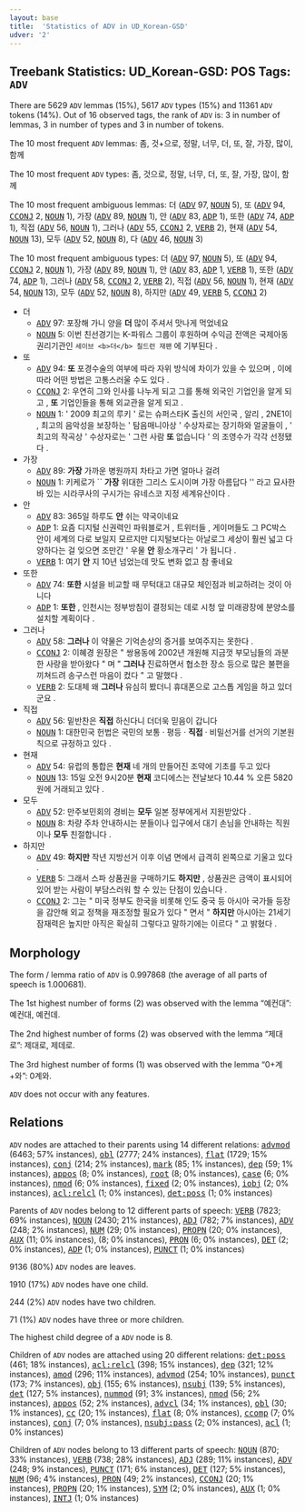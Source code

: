 ```yaml
---
layout: base
title:  'Statistics of ADV in UD_Korean-GSD'
udver: '2'
---
```


## Treebank Statistics: UD_Korean-GSD: POS Tags: `ADV`

There are 5629 `ADV` lemmas (15%), 5617 `ADV` types (15%) and 11361 `ADV` tokens (14%).
Out of 16 observed tags, the rank of `ADV` is: 3 in number of lemmas, 3 in number of types and 3 in number of tokens.

The 10 most frequent `ADV` lemmas: 좀, 것+으로, 정말, 너무, 더, 또, 잘, 가장, 많이, 함께

The 10 most frequent `ADV` types:  좀, 것으로, 정말, 너무, 더, 또, 잘, 가장, 많이, 함께

The 10 most frequent ambiguous lemmas: 더 (<tt><a href="ko_gsd-pos-ADV.html">ADV</a></tt> 97, <tt><a href="ko_gsd-pos-NOUN.html">NOUN</a></tt> 5), 또 (<tt><a href="ko_gsd-pos-ADV.html">ADV</a></tt> 94, <tt><a href="ko_gsd-pos-CCONJ.html">CCONJ</a></tt> 2, <tt><a href="ko_gsd-pos-NOUN.html">NOUN</a></tt> 1), 가장 (<tt><a href="ko_gsd-pos-ADV.html">ADV</a></tt> 89, <tt><a href="ko_gsd-pos-NOUN.html">NOUN</a></tt> 1), 안 (<tt><a href="ko_gsd-pos-ADV.html">ADV</a></tt> 83, <tt><a href="ko_gsd-pos-ADP.html">ADP</a></tt> 1), 또한 (<tt><a href="ko_gsd-pos-ADV.html">ADV</a></tt> 74, <tt><a href="ko_gsd-pos-ADP.html">ADP</a></tt> 1), 직접 (<tt><a href="ko_gsd-pos-ADV.html">ADV</a></tt> 56, <tt><a href="ko_gsd-pos-NOUN.html">NOUN</a></tt> 1), 그러나 (<tt><a href="ko_gsd-pos-ADV.html">ADV</a></tt> 55, <tt><a href="ko_gsd-pos-CCONJ.html">CCONJ</a></tt> 2, <tt><a href="ko_gsd-pos-VERB.html">VERB</a></tt> 2), 현재 (<tt><a href="ko_gsd-pos-ADV.html">ADV</a></tt> 54, <tt><a href="ko_gsd-pos-NOUN.html">NOUN</a></tt> 13), 모두 (<tt><a href="ko_gsd-pos-ADV.html">ADV</a></tt> 52, <tt><a href="ko_gsd-pos-NOUN.html">NOUN</a></tt> 8), 다 (<tt><a href="ko_gsd-pos-ADV.html">ADV</a></tt> 46, <tt><a href="ko_gsd-pos-NOUN.html">NOUN</a></tt> 3)

The 10 most frequent ambiguous types:  더 (<tt><a href="ko_gsd-pos-ADV.html">ADV</a></tt> 97, <tt><a href="ko_gsd-pos-NOUN.html">NOUN</a></tt> 5), 또 (<tt><a href="ko_gsd-pos-ADV.html">ADV</a></tt> 94, <tt><a href="ko_gsd-pos-CCONJ.html">CCONJ</a></tt> 2, <tt><a href="ko_gsd-pos-NOUN.html">NOUN</a></tt> 1), 가장 (<tt><a href="ko_gsd-pos-ADV.html">ADV</a></tt> 89, <tt><a href="ko_gsd-pos-NOUN.html">NOUN</a></tt> 1), 안 (<tt><a href="ko_gsd-pos-ADV.html">ADV</a></tt> 83, <tt><a href="ko_gsd-pos-ADP.html">ADP</a></tt> 1, <tt><a href="ko_gsd-pos-VERB.html">VERB</a></tt> 1), 또한 (<tt><a href="ko_gsd-pos-ADV.html">ADV</a></tt> 74, <tt><a href="ko_gsd-pos-ADP.html">ADP</a></tt> 1), 그러나 (<tt><a href="ko_gsd-pos-ADV.html">ADV</a></tt> 58, <tt><a href="ko_gsd-pos-CCONJ.html">CCONJ</a></tt> 2, <tt><a href="ko_gsd-pos-VERB.html">VERB</a></tt> 2), 직접 (<tt><a href="ko_gsd-pos-ADV.html">ADV</a></tt> 56, <tt><a href="ko_gsd-pos-NOUN.html">NOUN</a></tt> 1), 현재 (<tt><a href="ko_gsd-pos-ADV.html">ADV</a></tt> 54, <tt><a href="ko_gsd-pos-NOUN.html">NOUN</a></tt> 13), 모두 (<tt><a href="ko_gsd-pos-ADV.html">ADV</a></tt> 52, <tt><a href="ko_gsd-pos-NOUN.html">NOUN</a></tt> 8), 하지만 (<tt><a href="ko_gsd-pos-ADV.html">ADV</a></tt> 49, <tt><a href="ko_gsd-pos-VERB.html">VERB</a></tt> 5, <tt><a href="ko_gsd-pos-CCONJ.html">CCONJ</a></tt> 2)


* 더
  * <tt><a href="ko_gsd-pos-ADV.html">ADV</a></tt> 97: 포장해 가니 양을 <b>더</b> 많이 주셔서 맛나게 먹었네요
  * <tt><a href="ko_gsd-pos-NOUN.html">NOUN</a></tt> 5: 이번 친선경기는 K-파워스 그룹이 후원하며 수익금 전액은 국제아동권리기관인 ` 세이브 <b>더</b> 칠드런 재팬 ` 에 기부된다 .
* 또
  * <tt><a href="ko_gsd-pos-ADV.html">ADV</a></tt> 94: <b>또</b> 포경수술의 여부에 따라 자위 방식에 차이가 있을 수 있으며 , 이에 따라 어떤 방법은 고통스러울 수도 있다 .
  * <tt><a href="ko_gsd-pos-CCONJ.html">CCONJ</a></tt> 2: 우연히 그와 인사를 나누게 되고 그를 통해 외국인 기업인을 알게 되고 , <b>또</b> 기업인들을 통해 외교관을 알게 되고 .
  * <tt><a href="ko_gsd-pos-NOUN.html">NOUN</a></tt> 1: ' 2009 최고의 루키 ' 로는 슈퍼스타K 출신의 서인국 , 알리 , 2NE1이 , 최고의 음악성을 보장하는 ' 탐음매니아상 ' 수상자로는 장기하와 얼굴들이 , ' 최고의 작곡상 ' 수상자로는 ' 그런 사람 <b>또</b> 없습니다 ' 의 조영수가 각각 선정됐다 .
* 가장
  * <tt><a href="ko_gsd-pos-ADV.html">ADV</a></tt> 89: <b>가장</b> 가까운 병원까지 차타고 가면 얼마나 걸려
  * <tt><a href="ko_gsd-pos-NOUN.html">NOUN</a></tt> 1: 키케로가 `` <b>가장</b> 위대한 그리스 도시이며 가장 아름답다 '' 라고 묘사한 바 있는 시라쿠사의 구시가는 유네스코 지정 세계유산이다 .
* 안
  * <tt><a href="ko_gsd-pos-ADV.html">ADV</a></tt> 83: 365일 하루도 <b>안</b> 쉬는 약국이네요
  * <tt><a href="ko_gsd-pos-ADP.html">ADP</a></tt> 1: 요즘 디지털 신권력인 파워블로거 , 트위터들 , 게이머들도 그 PC박스 안이 세계의 다로 보일지 모르지만 디지털보다는 아날로그 세상이 훨씬 넓고 다양하다는 걸 잊으면 조만간 ' 우물 <b>안</b> 황소개구리 ' 가 됩니다 .
  * <tt><a href="ko_gsd-pos-VERB.html">VERB</a></tt> 1: 여기 <b>안</b> 지 10년 넘었는데 맛도 변화 없고 참 좋네요
* 또한
  * <tt><a href="ko_gsd-pos-ADV.html">ADV</a></tt> 74: <b>또한</b> 시설을 비교할 때 무턱대고 대규모 체인점과 비교하려는 것이 아니다
  * <tt><a href="ko_gsd-pos-ADP.html">ADP</a></tt> 1: <b>또한</b> , 인천시는 정부방침이 결정되는 데로 시청 앞 미래광장에 분양소를 설치할 계획이다 .
* 그러나
  * <tt><a href="ko_gsd-pos-ADV.html">ADV</a></tt> 58: <b>그러나</b> 이 약물은 기억손상의 증거를 보여주지는 못한다 .
  * <tt><a href="ko_gsd-pos-CCONJ.html">CCONJ</a></tt> 2: 이혜경 원장은 " 쌍용동에 2002년 개원해 지금껏 부모님들의 과분한 사랑을 받아왔다 " 며 " <b>그러나</b> 진료하면서 협소한 장소 등으로 많은 불편을 끼쳐드려 송구스런 마음이 컸다 " 고 말했다 .
  * <tt><a href="ko_gsd-pos-VERB.html">VERB</a></tt> 2: 도대체 왜 <b>그러나</b> 유심히 봤더니 휴대폰으로 고스톱 게임을 하고 있더군요 .
* 직접
  * <tt><a href="ko_gsd-pos-ADV.html">ADV</a></tt> 56: 밑반찬은 <b>직접</b> 하신다니 더더욱 믿음이 갑니다
  * <tt><a href="ko_gsd-pos-NOUN.html">NOUN</a></tt> 1: 대한민국 헌법은 국민의 보통 · 평등 · <b>직접</b> · 비밀선거를 선거의 기본원칙으로 규정하고 있다 .
* 현재
  * <tt><a href="ko_gsd-pos-ADV.html">ADV</a></tt> 54: 유럽의 통합은 <b>현재</b> 네 개의 만들어진 조약에 기초를 두고 있다
  * <tt><a href="ko_gsd-pos-NOUN.html">NOUN</a></tt> 13: 15일 오전 9시20분 <b>현재</b> 코디에스는 전날보다 10.44 % 오른 5820원에 거래되고 있다 .
* 모두
  * <tt><a href="ko_gsd-pos-ADV.html">ADV</a></tt> 52: 만주보민회의 경비는 <b>모두</b> 일본 정부에게서 지원받았다 .
  * <tt><a href="ko_gsd-pos-NOUN.html">NOUN</a></tt> 8: 차량 주차 안내하시는 분들이나 입구에서 대기 손님을 안내하는 직원이나 <b>모두</b> 친절합니다 .
* 하지만
  * <tt><a href="ko_gsd-pos-ADV.html">ADV</a></tt> 49: <b>하지만</b> 작년 지방선거 이후 이념 면에서 급격히 왼쪽으로 기울고 있다 .
  * <tt><a href="ko_gsd-pos-VERB.html">VERB</a></tt> 5: 그래서 스파 상품권을 구매하기도 <b>하지만</b> , 상품권은 금액이 표시되어 있어 받는 사람이 부담스러워 할 수 있는 단점이 있습니다 .
  * <tt><a href="ko_gsd-pos-CCONJ.html">CCONJ</a></tt> 2: 그는 " 미국 정부도 한국을 비롯해 인도 중국 등 아시아 국가들 등장을 감안해 외교 정책을 재조정할 필요가 있다 " 면서 " <b>하지만</b> 아시아는 21세기 잠재력은 높지만 아직은 확실히 그렇다고 말하기에는 이르다 " 고 밝혔다 .

## Morphology

The form / lemma ratio of `ADV` is 0.997868 (the average of all parts of speech is 1.000681).

The 1st highest number of forms (2) was observed with the lemma “예컨대”: 예컨대, 예컨데.

The 2nd highest number of forms (2) was observed with the lemma “제대로”: 제대로, 제데로.

The 3rd highest number of forms (1) was observed with the lemma “0+계+와”: 0계와.

`ADV` does not occur with any features.


## Relations

`ADV` nodes are attached to their parents using 14 different relations: <tt><a href="ko_gsd-dep-advmod.html">advmod</a></tt> (6463; 57% instances), <tt><a href="ko_gsd-dep-obl.html">obl</a></tt> (2777; 24% instances), <tt><a href="ko_gsd-dep-flat.html">flat</a></tt> (1729; 15% instances), <tt><a href="ko_gsd-dep-conj.html">conj</a></tt> (214; 2% instances), <tt><a href="ko_gsd-dep-mark.html">mark</a></tt> (85; 1% instances), <tt><a href="ko_gsd-dep-dep.html">dep</a></tt> (59; 1% instances), <tt><a href="ko_gsd-dep-appos.html">appos</a></tt> (8; 0% instances), <tt><a href="ko_gsd-dep-root.html">root</a></tt> (8; 0% instances), <tt><a href="ko_gsd-dep-case.html">case</a></tt> (6; 0% instances), <tt><a href="ko_gsd-dep-nmod.html">nmod</a></tt> (6; 0% instances), <tt><a href="ko_gsd-dep-fixed.html">fixed</a></tt> (2; 0% instances), <tt><a href="ko_gsd-dep-iobj.html">iobj</a></tt> (2; 0% instances), <tt><a href="ko_gsd-dep-acl-relcl.html">acl:relcl</a></tt> (1; 0% instances), <tt><a href="ko_gsd-dep-det-poss.html">det:poss</a></tt> (1; 0% instances)

Parents of `ADV` nodes belong to 12 different parts of speech: <tt><a href="ko_gsd-pos-VERB.html">VERB</a></tt> (7823; 69% instances), <tt><a href="ko_gsd-pos-NOUN.html">NOUN</a></tt> (2430; 21% instances), <tt><a href="ko_gsd-pos-ADJ.html">ADJ</a></tt> (782; 7% instances), <tt><a href="ko_gsd-pos-ADV.html">ADV</a></tt> (248; 2% instances), <tt><a href="ko_gsd-pos-NUM.html">NUM</a></tt> (29; 0% instances), <tt><a href="ko_gsd-pos-PROPN.html">PROPN</a></tt> (20; 0% instances), <tt><a href="ko_gsd-pos-AUX.html">AUX</a></tt> (11; 0% instances),  (8; 0% instances), <tt><a href="ko_gsd-pos-PRON.html">PRON</a></tt> (6; 0% instances), <tt><a href="ko_gsd-pos-DET.html">DET</a></tt> (2; 0% instances), <tt><a href="ko_gsd-pos-ADP.html">ADP</a></tt> (1; 0% instances), <tt><a href="ko_gsd-pos-PUNCT.html">PUNCT</a></tt> (1; 0% instances)

9136 (80%) `ADV` nodes are leaves.

1910 (17%) `ADV` nodes have one child.

244 (2%) `ADV` nodes have two children.

71 (1%) `ADV` nodes have three or more children.

The highest child degree of a `ADV` node is 8.

Children of `ADV` nodes are attached using 20 different relations: <tt><a href="ko_gsd-dep-det-poss.html">det:poss</a></tt> (461; 18% instances), <tt><a href="ko_gsd-dep-acl-relcl.html">acl:relcl</a></tt> (398; 15% instances), <tt><a href="ko_gsd-dep-dep.html">dep</a></tt> (321; 12% instances), <tt><a href="ko_gsd-dep-amod.html">amod</a></tt> (296; 11% instances), <tt><a href="ko_gsd-dep-advmod.html">advmod</a></tt> (254; 10% instances), <tt><a href="ko_gsd-dep-punct.html">punct</a></tt> (173; 7% instances), <tt><a href="ko_gsd-dep-obj.html">obj</a></tt> (155; 6% instances), <tt><a href="ko_gsd-dep-nsubj.html">nsubj</a></tt> (139; 5% instances), <tt><a href="ko_gsd-dep-det.html">det</a></tt> (127; 5% instances), <tt><a href="ko_gsd-dep-nummod.html">nummod</a></tt> (91; 3% instances), <tt><a href="ko_gsd-dep-nmod.html">nmod</a></tt> (56; 2% instances), <tt><a href="ko_gsd-dep-appos.html">appos</a></tt> (52; 2% instances), <tt><a href="ko_gsd-dep-advcl.html">advcl</a></tt> (34; 1% instances), <tt><a href="ko_gsd-dep-obl.html">obl</a></tt> (30; 1% instances), <tt><a href="ko_gsd-dep-cc.html">cc</a></tt> (20; 1% instances), <tt><a href="ko_gsd-dep-flat.html">flat</a></tt> (8; 0% instances), <tt><a href="ko_gsd-dep-ccomp.html">ccomp</a></tt> (7; 0% instances), <tt><a href="ko_gsd-dep-conj.html">conj</a></tt> (7; 0% instances), <tt><a href="ko_gsd-dep-nsubj-pass.html">nsubj:pass</a></tt> (2; 0% instances), <tt><a href="ko_gsd-dep-acl.html">acl</a></tt> (1; 0% instances)

Children of `ADV` nodes belong to 13 different parts of speech: <tt><a href="ko_gsd-pos-NOUN.html">NOUN</a></tt> (870; 33% instances), <tt><a href="ko_gsd-pos-VERB.html">VERB</a></tt> (738; 28% instances), <tt><a href="ko_gsd-pos-ADJ.html">ADJ</a></tt> (289; 11% instances), <tt><a href="ko_gsd-pos-ADV.html">ADV</a></tt> (248; 9% instances), <tt><a href="ko_gsd-pos-PUNCT.html">PUNCT</a></tt> (171; 6% instances), <tt><a href="ko_gsd-pos-DET.html">DET</a></tt> (127; 5% instances), <tt><a href="ko_gsd-pos-NUM.html">NUM</a></tt> (96; 4% instances), <tt><a href="ko_gsd-pos-PRON.html">PRON</a></tt> (49; 2% instances), <tt><a href="ko_gsd-pos-CCONJ.html">CCONJ</a></tt> (20; 1% instances), <tt><a href="ko_gsd-pos-PROPN.html">PROPN</a></tt> (20; 1% instances), <tt><a href="ko_gsd-pos-SYM.html">SYM</a></tt> (2; 0% instances), <tt><a href="ko_gsd-pos-AUX.html">AUX</a></tt> (1; 0% instances), <tt><a href="ko_gsd-pos-INTJ.html">INTJ</a></tt> (1; 0% instances)

